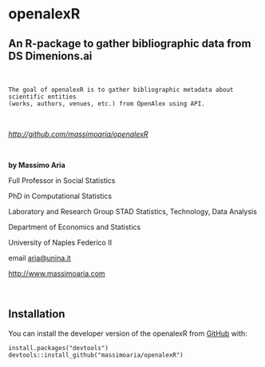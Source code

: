 # openalexR


## An R-package to gather bibliographic data from DS Dimenions.ai

&nbsp;

    The goal of openalexR is to gather bibliographic metadata about scientific entities 
    (works, authors, venues, etc.) from OpenAlex using API.


&nbsp; 

*http://github.com/massimoaria/openalexR*


&nbsp; 

**by Massimo Aria**

Full Professor in Social Statistics 

PhD in Computational Statistics

Laboratory and Research Group STAD Statistics, Technology, Data Analysis

Department of Economics and Statistics 

University of Naples Federico II

email aria@unina.it

http://www.massimoaria.com

&nbsp; 

## Installation

You can install the developer version of the openalexR from [GitHub](https://github.com) with:

    install.packages("devtools")
    devtools::install_github("massimoaria/openalexR")
